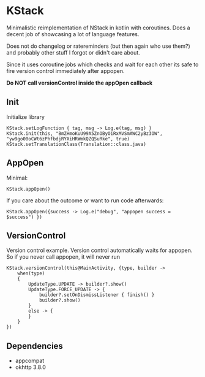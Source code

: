 # KStack
Minimalistic reimplementation of NStack in kotlin with coroutines.
Does a decent job of showcasing a lot of language features.

Does not do changelog or ratereminders (but then again who use them?) and probably other
stuff I forgot or didn't care about.

Since it uses coroutine jobs which checks and wait for each other its safe to
fire version control immediately after appopen.

**Do NOT call versionControl inside the appOpen callback**

## Init

Initialize library
```
KStack.setLogFunction { tag, msg -> Log.e(tag, msg) }
KStack.init(this, "BmZHmoKuU99A5ZnOByOiRxMVSmAWC2yBz3OW", "yw9go00oCWt6zPhfbdjRYXiHRWmkQZQSuRke", true)
KStack.setTranslationClass(Translation::class.java)
```

## AppOpen

Minimal:
```
KStack.appOpen()
```

If you care about the outcome or want to run code afterwards:
```
KStack.appOpen({success -> Log.e("debug", "appopen success = $success") })
```

## VersionControl
Version control example. Version control automatically waits for appopen. So if you never call
appopen, it will never run
```
KStack.versionControl(this@MainActivity, {type, builder ->
    when(type)
    {
        UpdateType.UPDATE -> builder?.show()
        UpdateType.FORCE_UPDATE -> {
            builder?.setOnDismissListener { finish() }
            builder?.show()
        }
        else -> {
        }
    }
})
```

## Dependencies
- appcompat
- okhttp 3.8.0